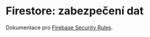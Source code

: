 # Firestore: zabezpečení dat

Dokumentace pro [Firebase Security Rules](https://firebase.google.com/docs/firestore/security/get-started).
